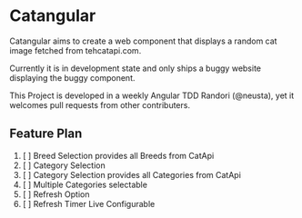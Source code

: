 # Catangular

Catangular aims to create a web component that displays a random cat image fetched from tehcatapi.com.

Currently it is in development state and only ships a buggy website displaying the buggy component.

This Project is developed in a weekly Angular TDD Randori (@neusta), yet it welcomes pull requests from other contributers.

## Feature Plan

1. [ ] Breed Selection provides all Breeds from CatApi
2. [ ] Category Selection
3. [ ] Category Selection provides all Categories from CatApi
4. [ ] Multiple Categories selectable
5. [ ] Refresh Option
6. [ ] Refresh Timer Live Configurable

